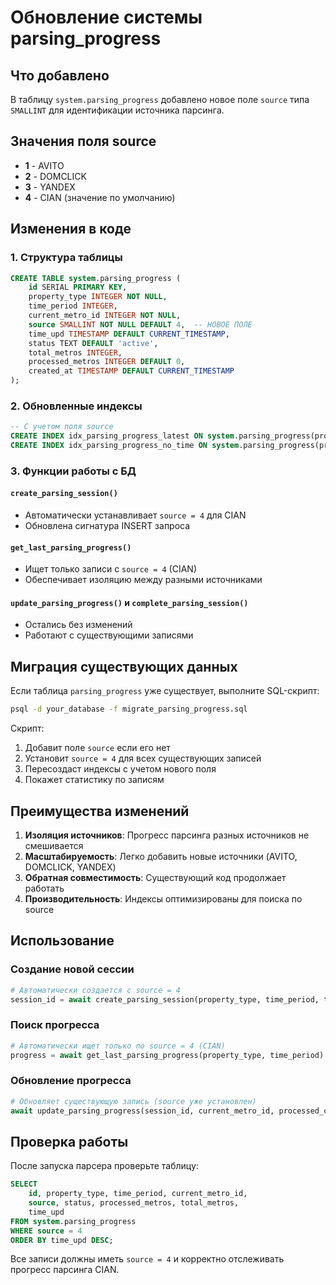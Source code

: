 # Обновление системы parsing_progress

## Что добавлено

В таблицу `system.parsing_progress` добавлено новое поле `source` типа `SMALLINT` для идентификации источника парсинга.

## Значения поля source

- **1** - AVITO
- **2** - DOMCLICK  
- **3** - YANDEX
- **4** - CIAN (значение по умолчанию)

## Изменения в коде

### 1. Структура таблицы
```sql
CREATE TABLE system.parsing_progress (
    id SERIAL PRIMARY KEY,
    property_type INTEGER NOT NULL,
    time_period INTEGER,
    current_metro_id INTEGER NOT NULL,
    source SMALLINT NOT NULL DEFAULT 4,  -- НОВОЕ ПОЛЕ
    time_upd TIMESTAMP DEFAULT CURRENT_TIMESTAMP,
    status TEXT DEFAULT 'active',
    total_metros INTEGER,
    processed_metros INTEGER DEFAULT 0,
    created_at TIMESTAMP DEFAULT CURRENT_TIMESTAMP
);
```

### 2. Обновленные индексы
```sql
-- С учетом поля source
CREATE INDEX idx_parsing_progress_latest ON system.parsing_progress(property_type, time_period, source, time_upd DESC);
CREATE INDEX idx_parsing_progress_no_time ON system.parsing_progress(property_type, source, time_upd DESC) WHERE time_period IS NULL;
```

### 3. Функции работы с БД

#### `create_parsing_session()`
- Автоматически устанавливает `source = 4` для CIAN
- Обновлена сигнатура INSERT запроса

#### `get_last_parsing_progress()`
- Ищет только записи с `source = 4` (CIAN)
- Обеспечивает изоляцию между разными источниками

#### `update_parsing_progress()` и `complete_parsing_session()`
- Остались без изменений
- Работают с существующими записями

## Миграция существующих данных

Если таблица `parsing_progress` уже существует, выполните SQL-скрипт:

```bash
psql -d your_database -f migrate_parsing_progress.sql
```

Скрипт:
1. Добавит поле `source` если его нет
2. Установит `source = 4` для всех существующих записей
3. Пересоздаст индексы с учетом нового поля
4. Покажет статистику по записям

## Преимущества изменений

1. **Изоляция источников**: Прогресс парсинга разных источников не смешивается
2. **Масштабируемость**: Легко добавить новые источники (AVITO, DOMCLICK, YANDEX)
3. **Обратная совместимость**: Существующий код продолжает работать
4. **Производительность**: Индексы оптимизированы для поиска по source

## Использование

### Создание новой сессии
```python
# Автоматически создается с source = 4
session_id = await create_parsing_session(property_type, time_period, total_metros)
```

### Поиск прогресса
```python
# Автоматически ищет только по source = 4 (CIAN)
progress = await get_last_parsing_progress(property_type, time_period)
```

### Обновление прогресса
```python
# Обновляет существующую запись (source уже установлен)
await update_parsing_progress(session_id, current_metro_id, processed_count)
```

## Проверка работы

После запуска парсера проверьте таблицу:

```sql
SELECT 
    id, property_type, time_period, current_metro_id, 
    source, status, processed_metros, total_metros,
    time_upd
FROM system.parsing_progress 
WHERE source = 4 
ORDER BY time_upd DESC;
```

Все записи должны иметь `source = 4` и корректно отслеживать прогресс парсинга CIAN.

